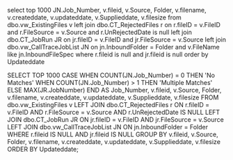 select top 1000 
	JN.Job_Number,
	v.fileid, 
	v.Source,
	Folder,
	v.filename,
	v.createddate,
	v.updateddate,
	v.Supplieddate,
	v.filesize 
	from dbo.vw_ExistingFiles v
	left join dbo.CT_RejectedFiles r
		on r.fileID = v.FileID and r.FileSource = v.Source and r.UnRejectedDate is null
	left join dbo.CT_JobRun JR
		on jr.fileID = v.FileID and jr.FileSource = v.Source 
	left join dbo.vw_CallTraceJobList JN
		on jn.InboundFolder = Folder and v.FileName like jn.InboundFileSpec
	where r.fileid is null and jr.fileid is null
	order by Updateddate



SELECT TOP 1000
    CASE
        WHEN COUNT(JN.Job_Number) = 0 THEN 'No Matches'
        WHEN COUNT(JN.Job_Number) > 1 THEN 'Multiple Matches'
        ELSE MAX(JR.JobNumber)
    END AS Job_Number,
    v.fileid,
    v.Source,
    Folder,
    v.filename,
    v.createddate,
    v.updateddate,
    v.Supplieddate,
    v.filesize
FROM dbo.vw_ExistingFiles v
LEFT JOIN dbo.CT_RejectedFiles r ON r.fileID = v.FileID AND r.FileSource = v.Source AND r.UnRejectedDate IS NULL
LEFT JOIN dbo.CT_JobRun JR ON jr.fileID = v.FileID AND jr.FileSource = v.Source
LEFT JOIN dbo.vw_CallTraceJobList JN ON jn.InboundFolder = Folder
WHERE r.fileid IS NULL AND jr.fileid IS NULL
GROUP BY
    v.fileid,
    v.Source,
    Folder,
    v.filename,
    v.createddate,
    v.updateddate,
    v.Supplieddate,
    v.filesize
ORDER BY Updateddate;
